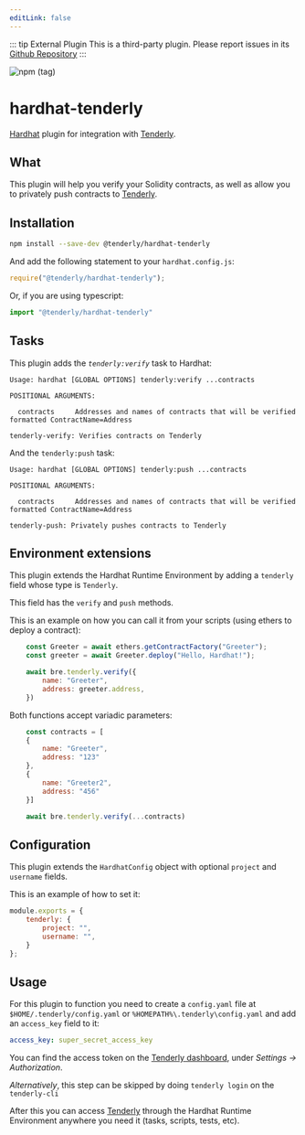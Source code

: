 ```yaml
---
editLink: false
---
```



::: tip External Plugin
This is a third-party plugin. Please report issues in its [Github Repository](https://github.com/Tenderly/hardhat-tenderly/tree/master)
:::

![npm (tag)](https://img.shields.io/npm/v/@tenderly/hardhat-tenderly/latest?color=23C197&labelColor=060e18&style=for-the-badge)


# hardhat-tenderly

[Hardhat](http://hardhat.org) plugin for integration with [Tenderly](https://tenderly.co/). 

## What

This plugin will help you verify your Solidity contracts, as well as allow you to 
privately push contracts to [Tenderly](https://tenderly.co/).

## Installation

```bash
npm install --save-dev @tenderly/hardhat-tenderly
```

And add the following statement to your `hardhat.config.js`:

```js
require("@tenderly/hardhat-tenderly");
```

Or, if you are using typescript:

```ts
import "@tenderly/hardhat-tenderly"
```

## Tasks

This plugin adds the _`tenderly:verify`_ task to Hardhat:
```
Usage: hardhat [GLOBAL OPTIONS] tenderly:verify ...contracts

POSITIONAL ARGUMENTS:

  contracts     Addresses and names of contracts that will be verified formatted ContractName=Address 

tenderly-verify: Verifies contracts on Tenderly
```

And the `tenderly:push` task:
```
Usage: hardhat [GLOBAL OPTIONS] tenderly:push ...contracts

POSITIONAL ARGUMENTS:

  contracts     Addresses and names of contracts that will be verified formatted ContractName=Address 

tenderly-push: Privately pushes contracts to Tenderly
```

## Environment extensions

This plugin extends the Hardhat Runtime Environment by adding a `tenderly` field
whose type is `Tenderly`.

This field has the `verify` and `push` methods.

This is an example on how you can call it from your scripts (using ethers to deploy a contract):
```js
    const Greeter = await ethers.getContractFactory("Greeter");
    const greeter = await Greeter.deploy("Hello, Hardhat!");

    await bre.tenderly.verify({
        name: "Greeter",
        address: greeter.address,
    })
```

Both functions accept variadic parameters:
```js
    const contracts = [
    {
        name: "Greeter",
        address: "123"
    },
    {
        name: "Greeter2",
        address: "456"
    }]

    await bre.tenderly.verify(...contracts)
```

## Configuration

This plugin extends the `HardhatConfig` object with optional 
`project` and `username` fields.

This is an example of how to set it:

```js
module.exports = {
    tenderly: {
        project: "",
        username: "",
    }
};
```

## Usage

For this plugin to function you need to create a `config.yaml` file at 
`$HOME/.tenderly/config.yaml` or `%HOMEPATH%\.tenderly\config.yaml` and add an `access_key` field to it:
```yaml
access_key: super_secret_access_key
```

You can find the access token on the [Tenderly dashboard](https://dashboard.tenderly.co/), 
under _Settings -> Authorization_.

*Alternatively*, this step can be skipped by doing `tenderly login` on the `tenderly-cli`

After this you can access [Tenderly](https://tenderly.co/) through the Hardhat Runtime Environment anywhere 
you need it (tasks, scripts, tests, etc).
